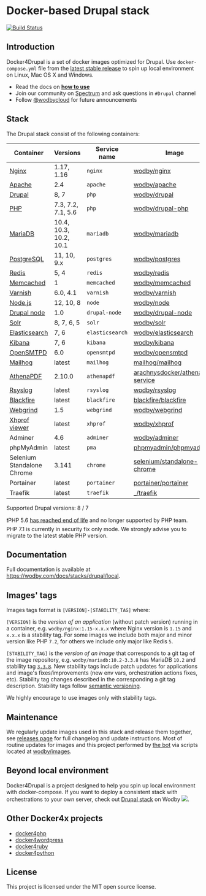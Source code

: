 # Docker-based Drupal stack

[![Build Status](https://travis-ci.org/wodby/docker4drupal.svg?branch=master)](https://travis-ci.org/wodby/docker4drupal)

## Introduction

Docker4Drupal is a set of docker images optimized for Drupal. Use `docker-compose.yml` file from the [latest stable release](https://github.com/wodby/docker4drupal/releases) to spin up local environment on Linux, Mac OS X and Windows. 

* Read the docs on [**how to use**](https://wodby.com/docs/stacks/drupal/local#usage)
* Join our community on [Spectrum](https://spectrum.chat/wodby/drupal) and ask questions in `#Drupal` channel
* Follow [@wodbycloud](https://twitter.com/wodbycloud) for future announcements

## Stack

The Drupal stack consist of the following containers:

| Container                  | Versions               | Service name    | Image                              | Default |
| -------------------------- | ---------------------- | --------------- | ---------------------------------- | ------- |
| [Nginx]                    | 1.17, 1.16             | `nginx`         | [wodby/nginx]                      | ✓       |
| [Apache]                   | 2.4                    | `apache`        | [wodby/apache]                     |         |
| [Drupal]                   | 8, 7                   | `php`           | [wodby/drupal]                     | ✓       |
| [PHP]                      | 7.3, 7.2, 7.1, 5.6     | `php`           | [wodby/drupal-php]                 |         |
| [MariaDB]                  | 10.4, 10.3, 10.2, 10.1 | `mariadb`       | [wodby/mariadb]                    | ✓       |
| [PostgreSQL]               | 11, 10, 9.x            | `postgres`      | [wodby/postgres]                   |         |
| [Redis]                    | 5, 4                   | `redis`         | [wodby/redis]                      |         |
| [Memcached]                | 1                      | `memcached`     | [wodby/memcached]                  |         |
| [Varnish]                  | 6.0, 4.1               | `varnish`       | [wodby/varnish]                    |         |
| [Node.js]                  | 12, 10, 8              | `node`          | [wodby/node]                       |         |
| [Drupal node]              | 1.0                    | `drupal-node`   | [wodby/drupal-node]                |         |
| [Solr]                     | 8, 7, 6, 5             | `solr`          | [wodby/solr]                       |         |
| [Elasticsearch]            | 7, 6                   | `elasticsearch` | [wodby/elasticsearch]              |         |
| [Kibana]                   | 7, 6                   | `kibana`        | [wodby/kibana]                     |         |
| [OpenSMTPD]                | 6.0                    | `opensmtpd`     | [wodby/opensmtpd]                  |         |
| [Mailhog]                  | latest                 | `mailhog`       | [mailhog/mailhog]                  | ✓       |
| [AthenaPDF]                | 2.10.0                 | `athenapdf`     | [arachnysdocker/athenapdf-service] |         |
| [Rsyslog]                  | latest                 | `rsyslog`       | [wodby/rsyslog]                    |         |
| [Blackfire]                | latest                 | `blackfire`     | [blackfire/blackfire]              |         |
| [Webgrind]                 | 1.5                    | `webgrind`      | [wodby/webgrind]                   |         |
| [Xhprof viewer]            | latest                 | `xhprof`        | [wodby/xhprof]                     |         |
| Adminer                    | 4.6                    | `adminer`       | [wodby/adminer]                    |         |
| phpMyAdmin                 | latest                 | `pma`           | [phpmyadmin/phpmyadmin]            |         |
| Selenium Standalone Chrome | 3.141                  | `chrome`        | [selenium/standalone-chrome]       |         |
| Portainer                  | latest                 | `portainer`     | [portainer/portainer]              | ✓       |
| Traefik                    | latest                 | `traefik`       | [_/traefik]                        | ✓       |

Supported Drupal versions: 8 / 7

❗️PHP 5.6 [has reached end of life](http://php.net/supported-versions.php) and no longer supported by PHP team. PHP 7.1 is currently in security fix only mode. We strongly advise you to migrate to the latest stable PHP version.   

## Documentation

Full documentation is available at https://wodby.com/docs/stacks/drupal/local.

## Images' tags

Images tags format is `[VERSION]-[STABILITY_TAG]` where:

`[VERSION]` is the _version of an application_ (without patch version) running in a container, e.g. `wodby/nginx:1.15-x.x.x` where Nginx version is `1.15` and `x.x.x` is a stability tag. For some images we include both major and minor version like PHP `7.2`, for others we include only major like Redis `5`. 

`[STABILITY_TAG]` is the _version of an image_ that corresponds to a git tag of the image repository, e.g. `wodby/mariadb:10.2-3.3.8` has MariaDB `10.2` and stability tag [`3.3.8`](https://github.com/wodby/mariadb/releases/tag/3.3.8). New stability tags include patch updates for applications and image's fixes/improvements (new env vars, orchestration actions fixes, etc). Stability tag changes described in the corresponding a git tag description. Stability tags follow [semantic versioning](https://semver.org/).

We highly encourage to use images only with stability tags.

## Maintenance

We regularly update images used in this stack and release them together, see [releases page](https://github.com/wodby/docker4drupal/releases) for full changelog and update instructions. Most of routine updates for images and this project performed by [the bot](https://github.com/wodbot) via scripts located at [wodby/images](https://github.com/wodby/images).

## Beyond local environment

Docker4Drupal is a project designed to help you spin up local environment with docker-compose. If you want to deploy a consistent stack with orchestrations to your own server, check out [Drupal stack](https://wodby.com/stacks/drupal) on Wodby ![](https://www.google.com/s2/favicons?domain=wodby.com).

## Other Docker4x projects

* [docker4php](https://github.com/wodby/docker4php)
* [docker4wordpress](https://github.com/wodby/docker4wordpress)
* [docker4ruby](https://github.com/wodby/docker4ruby)
* [docker4python](https://github.com/wodby/docker4python)

## License

This project is licensed under the MIT open source license.

[Apache]: https://wodby.com/docs/stacks/drupal/containers#apache
[AthenaPDF]: https://wodby.com/docs/stacks/drupal/containers#athenapdf
[Blackfire]: https://wodby.com/docs/stacks/drupal/containers#blackfire
[Drupal node]: https://wodby.com/docs/stacks/drupal/containers#drupal-nodejs
[Drupal]: https://wodby.com/docs/stacks/drupal/containers#php
[Elasticsearch]: https://wodby.com/docs/stacks/elasticsearch
[Kibana]: https://wodby.com/docs/stacks/elasticsearch
[Mailhog]: https://wodby.com/docs/stacks/drupal/containers#mailhog
[MariaDB]: https://wodby.com/docs/stacks/drupal/containers#mariadb
[Memcached]: https://wodby.com/docs/stacks/drupal/containers#memcached
[Nginx]: https://wodby.com/docs/stacks/drupal/containers#nginx
[Node.js]: https://wodby.com/docs/stacks/drupal/containers#nodejs
[OpenSMTPD]: https://wodby.com/docs/stacks/drupal/containers#opensmtpd
[PHP]: https://wodby.com/docs/stacks/drupal/containers#php
[PostgreSQL]: https://wodby.com/docs/stacks/drupal/containers#postgresql
[Redis]: https://wodby.com/docs/stacks/drupal/containers#redis
[Rsyslog]: https://wodby.com/docs/stacks/drupal/containers#rsyslog
[Solr]: https://wodby.com/docs/stacks/drupal/containers#solr
[Varnish]: https://wodby.com/docs/stacks/drupal/containers#varnish
[Webgrind]: https://wodby.com/docs/stacks/drupal/containers#webgrind
[XHProf viewer]: https://wodby.com/docs/stacks/php/containers#xhprof-viewer

[_/traefik]: https://hub.docker.com/_/traefik
[arachnysdocker/athenapdf-service]: https://hub.docker.com/r/arachnysdocker/athenapdf-service
[blackfire/blackfire]: https://hub.docker.com/r/blackfire/blackfire
[mailhog/mailhog]: https://hub.docker.com/r/mailhog/mailhog
[phpmyadmin/phpmyadmin]: https://hub.docker.com/r/phpmyadmin/phpmyadmin
[portainer/portainer]: https://hub.docker.com/r/portainer/portainer
[selenium/standalone-chrome]: https://hub.docker.com/r/selenium/standalone-chrome
[wodby/adminer]: https://hub.docker.com/r/wodby/adminer
[wodby/apache]: https://github.com/wodby/apache
[wodby/drupal-node]: https://github.com/wodby/drupal-node
[wodby/drupal-php]: https://github.com/wodby/drupal-php
[wodby/drupal]: https://github.com/wodby/drupal
[wodby/elasticsearch]: https://github.com/wodby/elasticsearch
[wodby/kibana]: https://github.com/wodby/kibana
[wodby/mariadb]: https://github.com/wodby/mariadb
[wodby/memcached]: https://github.com/wodby/memcached
[wodby/nginx]: https://github.com/wodby/nginx
[wodby/node]: https://github.com/wodby/node
[wodby/opensmtpd]: https://github.com/wodby/opensmtpd
[wodby/postgres]: https://github.com/wodby/postgres
[wodby/redis]: https://github.com/wodby/redis
[wodby/rsyslog]: https://hub.docker.com/r/wodby/rsyslog
[wodby/solr]: https://github.com/wodby/solr
[wodby/varnish]: https://github.com/wodby/varnish
[wodby/webgrind]: https://hub.docker.com/r/wodby/webgrind
[wodby/xhprof]: https://hub.docker.com/r/wodby/xhprof
